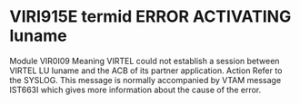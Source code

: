 # VIRI915E termid ERROR ACTIVATING luname
Module
    VIR0I09
Meaning
    VIRTEL could not establish a session between VIRTEL LU luname and the ACB of its partner application.
Action
    Refer to the SYSLOG. This message is normally accompanied by VTAM message IST663I which gives more information about the cause of the error.
